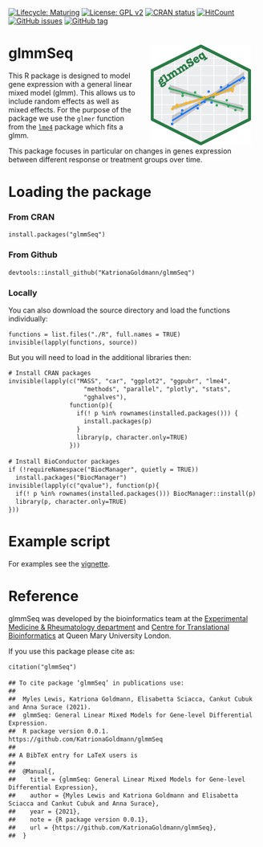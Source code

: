 [![Lifecycle: Maturing](https://img.shields.io/badge/lifecycle-experimental-blue.svg)](https://www.tidyverse.org/lifecycle/#experimental)
[![License: GPL v2](https://img.shields.io/badge/License-GPL%20v2-mediumpurple.svg)](https://www.gnu.org/licenses/old-licenses/gpl-2.0.en.html)
[![CRAN status](https://www.r-pkg.org/badges/version/glmmSeq)](https://cran.r-project.org/package=glmmSeq)
[![HitCount](https://hits.dwyl.com/KatrionaGoldmann/glmmSeq.svg)](https://hits.dwyl.com/KatrionaGoldmann/glmmSeq)
[![GitHub issues](https://img.shields.io/github/issues/KatrionaGoldmann/glmmSeq.svg)](https://GitHub.com/KatrionaGoldmann/glmmSeq/issues/)
[![GitHub
tag](https://img.shields.io/github/tag/KatrionaGoldmann/glmmSeq.svg)](https://GitHub.com/KatrionaGoldmann/glmmSeq/tags/)

# glmmSeq <img src="logo.png" align="right" alt="" width="200" hspace="20" />



This R package is designed to model gene expression with a general linear mixed model (glmm). This allows us to include random effects as well as mixed effects. For the purpose of the package we use the `glmer` function from the [`lme4`](https://cran.r-project.org/web/packages/lme4/index.html)
package which fits a glmm.

This package focuses in particular on changes in genes expression between different response or treatment groups over time. 


# Loading the package

### From CRAN

```
install.packages("glmmSeq")
```

### From Github

```
devtools::install_github("KatrionaGoldmann/glmmSeq")
```

### Locally

You can also download the source directory and load the functions individually:

```
functions = list.files("./R", full.names = TRUE)
invisible(lapply(functions, source))
```

But you will need to load in the additional libraries then:

```
# Install CRAN packages
invisible(lapply(c("MASS", "car", "ggplot2", "ggpubr", "lme4", 
                     "methods", "parallel", "plotly", "stats", 
                     "gghalves"),
                 function(p){
                   if(! p %in% rownames(installed.packages())) {
                     install.packages(p)
                   }
                   library(p, character.only=TRUE)
                 }))

# Install BioConductor packages
if (!requireNamespace("BiocManager", quietly = TRUE))
  install.packages("BiocManager")
invisible(lapply(c("qvalue"), function(p){
  if(! p %in% rownames(installed.packages())) BiocManager::install(p)
  library(p, character.only=TRUE)
}))
```

# Example script

For examples see the [vignette](https://katrionagoldmann.github.io/glmmSeq/articles/glmmSeq.html). 

# Reference

glmmSeq was developed by the bioinformatics team at the [Experimental Medicine & Rheumatology department](https://www.qmul.ac.uk/whri/emr/) and [Centre for Translational Bioinformatics](https://www.qmul.ac.uk/c4tb/) at Queen Mary University London.

If you use this package please cite as:

```
citation("glmmSeq")

## To cite package ‘glmmSeq’ in publications use:
##
##  Myles Lewis, Katriona Goldmann, Elisabetta Sciacca, Cankut Cubuk and Anna Surace (2021). 
##  glmmSeq: General Linear Mixed Models for Gene-level Differential Expression. 
##  R package version 0.0.1. https://github.com/KatrionaGoldmann/glmmSeq
##
## A BibTeX entry for LaTeX users is
##
##  @Manual{,
##    title = {glmmSeq: General Linear Mixed Models for Gene-level Differential Expression},
##    author = {Myles Lewis and Katriona Goldmann and Elisabetta Sciacca and Cankut Cubuk and Anna Surace},
##    year = {2021},
##    note = {R package version 0.0.1},
##    url = {https://github.com/KatrionaGoldmann/glmmSeq},
##  }
```

